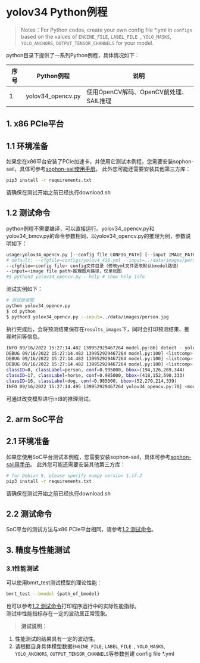 # yolov34 Python例程

> Notes：For Python codes,  create your own config file *.yml in `configs` based on the values of `ENGINE_FILE`, `LABEL_FILE `, `YOLO_MASKS`, `YOLO_ANCHORS`, `OUTPUT_TENSOR_CHANNELS` for your model.

python目录下提供了一系列Python例程，具体情况如下：

| 序号   | Python例程      | 说明                                |
| ---- | ---------------- | -----------------------------------  |
| 1    | yolov34_opencv.py | 使用OpenCV解码、OpenCV前处理、SAIL推理 |

## 1. x86 PCIe平台
## 1.1 环境准备
如果您在x86平台安装了PCIe加速卡，并使用它测试本例程，您需要安装sophon-sail，具体可参考[sophon-sail使用手册]()。
此外您可能还需要安装其他第三方库：

```bash
pip3 install -r requirements.txt
```

请确保在测试开始之前已经执行download.sh

## 1.2 测试命令

python例程不需要编译，可以直接运行。yolov34_opencv.py和yolov34_bmcv.py的命令参数相同，以yolov34_opencv.py的推理为例，参数说明如下：

```bash
usage:yolov34_opencv.py [--config file CONFIG_PATH] [--input IMAGE_PATH]
# default: --cfgfile=configs/yolov4_416.yml --input=../data/images/person.jpg
--cfgfile=<config file> config文件目录（修改yml文件更改默认bmodel路径）
--input=<image file path>推理图片路径，仅单张图
#$ python3 yolov34_opencv.py --help # show help info
```

测试实例如下：
```bash
# 测试单张图
python yolov34_opencv.py
$ cd python
$ python3 yolov34_opencv.py --input=../data/images/person.jpg
```

执行完成后，会将预测结果保存在`results_images`下，同时会打印预测结果、推理时间等信息。

```bash
INFO 09/16/2022 15:27:14.482 139952929467264 model.py:86] detect - yolov3 cost: 0.027872 seconds
DEBUG 09/16/2022 15:27:14.482 139952929467264 model.py:100] <listcomp> - (1, 255, 52, 52)
DEBUG 09/16/2022 15:27:14.482 139952929467264 model.py:100] <listcomp> - (1, 255, 26, 26)
DEBUG 09/16/2022 15:27:14.482 139952929467264 model.py:100] <listcomp> - (1, 255, 13, 13)
classID=0, classLabel=person, conf=0.995000, bbox=(194,126,269,344)
classID=17, classLabel=horse, conf=0.985000, bbox=(418,152,590,333)
classID=16, classLabel=dog, conf=0.985000, bbox=(52,270,214,339)
INFO 09/16/2022 15:27:14.495 139952929467264 yolov34_opencv.py:70] <module> - [('person', 0.995, [194, 126, 269, 344]), ('horse', 0.985, [418, 152, 590, 333]), ('dog', 0.985, [52, 270, 214, 339])]
```

可通过改变模型进行int8的推理测试。


## 2. arm SoC平台
## 2.1 环境准备
如果您使用SoC平台测试本例程，您需要安装sophon-sail，具体可参考[sophon-sail用手册]()。
此外您可能还需要安装其他第三方库：

```bash
# for Debian 9, please specify numpy version 1.17.2
pip3 install -r requirements.txt
```
请确保在测试开始之前已经执行download.sh

## 2.2 测试命令

SoC平台的测试方法与x86 PCIe平台相同，请参考[1.2 测试命令](#12-测试命令)。

## 3. 精度与性能测试
### 3.1性能测试
可以使用bmrt_test测试模型的理论性能：
```bash
bmrt_test --bmodel {path_of_bmodel}
```
也可以参考[1.2 测试命令](#12-测试命令)打印程序运行中的实际性能指标。  
测试中性能指标存在一定的波动属正常现象。

> **测试说明**：  
1. 性能测试的结果具有一定的波动性。
2. 请根据自身具体模型数据`ENGINE_FILE`, `LABEL_FILE `, `YOLO_MASKS`, `YOLO_ANCHORS`, `OUTPUT_TENSOR_CHANNELS`等参数创建 config file *.yml 